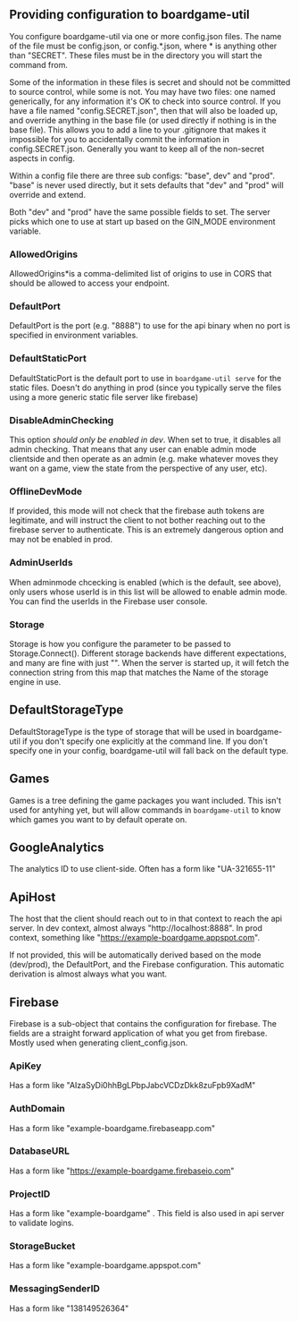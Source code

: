 ## Providing configuration to boardgame-util

You configure boardgame-util via one or more config.json files. The name of the
file must be config.json, or config.*.json, where * is anything other than
"SECRET". These files must be in the directory you will start the command from.

Some of the information in these files is secret and should not be committed
to source control, while some is not. You may have two files: one named
generically, for any information it's OK to check into source control. If you
have a file named "config.SECRET.json", then that will also be loaded up, and
override anything in the base file (or used directly if nothing is in the base
file). This allows you to add a line to your .gitignore that makes it
impossible for you to accidentally commit the information in
config.SECRET.json. Generally you want to keep all of the non-secret aspects
in config.

Within a config file there are three sub configs: "base", dev" and "prod".
"base" is never used directly, but it sets defaults that "dev" and "prod" will
override and extend.

Both "dev" and "prod" have the same possible fields to set. The server picks
which one to use at start up based on the GIN_MODE environment variable.

### AllowedOrigins

AllowedOrigins*is a comma-delimited list of origins to use in CORS that should
be allowed to access your endpoint.

### DefaultPort

DefaultPort is the port (e.g. "8888") to use for the api binary when no port
is specified in environment variables.

### DefaultStaticPort

DefaultStaticPort is the default port to use in `boardgame-util serve` for the
static files. Doesn't do anything in prod (since you typically serve the files
using a more generic static file server like firebase)

### DisableAdminChecking

This option *should only be enabled in dev*. When set to true, it disables all
admin checking. That means that any user can enable admin mode clientside and
then operate as an admin (e.g. make whatever moves they want on a game, view
the state from the perspective of any user, etc).

### OfflineDevMode

If provided, this mode will not check that the firebase auth tokens are
legitimate, and will instruct the client to not bother reaching out to the
firebase server to authenticate. This is an extremely dangerous option and may
not be enabled in prod.

### AdminUserIds

When adminmode chcecking is enabled (which is the default, see above), only
users whose userId is in this list will be allowed to enable admin mode. You
can find the userIds in the Firebase user console.

### Storage

Storage is how you configure the parameter to be passed to
Storage.Connect(). Different storage backends have different expectations, and
many are fine with just "". When the server is started up, it will fetch the
connection string from this map that matches the Name of the storage engine in
use.

## DefaultStorageType

DefaultStorageType is the type of storage that will be used in boardgame-util
if you don't specify one explicitly at the command line. If you don't specify
one in your config, boardgame-util will fall back on the default type.

## Games

Games is a tree defining the game packages you want included. This isn't used
for antyhing yet, but will allow commands in `boardgame-util` to know which
games you want to by default operate on.


## GoogleAnalytics

The analytics ID to use client-side. Often has a form like "UA-321655-11"

## ApiHost

The host that the client should reach out to in that context to reach the api
server. In dev context, almost always "http://localhost:8888". In prod
context, something like "https://example-boardgame.appspot.com".

If not provided, this will be automatically derived based on the mode
(dev/prod), the DefaultPort, and the Firebase configuration. This automatic
derivation is almost always what you want.

## Firebase

Firebase is a sub-object that contains the configuration for firebase. The
fields are a straight forward application of what you get from firebase.
Mostly used when generating client_config.json.

### ApiKey

Has a form like "AIzaSyDi0hhBgLPbpJabcVCDzDkk8zuFpb9XadM"

### AuthDomain

Has a form like "example-boardgame.firebaseapp.com"

### DatabaseURL

Has a form like "https://example-boardgame.firebaseio.com"

### ProjectID

Has a form like "example-boardgame" . This field is also used in api server to
validate logins.

### StorageBucket

Has a form like "example-boardgame.appspot.com"

### MessagingSenderID

Has a form like "138149526364"